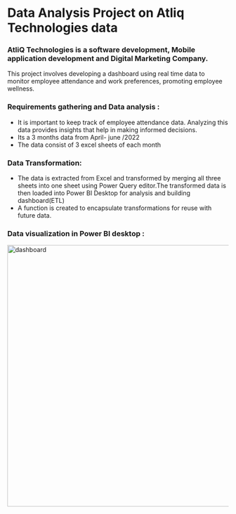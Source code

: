 # Data Analysis Project on Atliq Technologies data

### AtliQ Technologies is a software development, Mobile application development and Digital Marketing Company.

This project involves developing a dashboard using real time data to monitor employee attendance and work preferences, promoting employee wellness.

### Requirements gathering and Data analysis :

* It is important to keep track of employee attendance data. Analyzing this data provides insights that help in making informed decisions.
* Its a 3 months data from April- june /2022
* The data consist of 3 excel sheets of each month

### Data Transformation:

* The data is extracted from Excel and transformed by merging all three sheets into one sheet using Power Query editor.The transformed data is then
  loaded into Power BI Desktop for analysis and building dashboard(ETL)
* A function is created to encapsulate transformations for reuse with future data.

### Data visualization in Power BI desktop :

<img width="596" alt="dashboard " src="https://github.com/sowmyah22/Sales_Insights_Tableau_Project/assets/28885876/a676885e-c03c-4410-94ab-d76c9dbc2b35">

